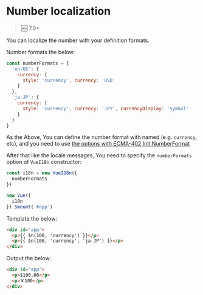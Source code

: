 # Number localization

> :new: 7.0+

You can localize the number with your definition formats.

Number formats the below:

```javascript
const numberFormats = {
  'en-US': {
    currency: {
      style: 'currency', currency: 'USD'
    }
  },
  'ja-JP': {
    currency: {
      style: 'currency', currency: 'JPY', currencyDisplay: 'symbol'
    }
  }
}
```

As the Above, You can define the number format with named (e.g. `currency`, etc), and you need to use [the options with ECMA-402 Intl.NumberFormat](https://developer.mozilla.org/en-US/docs/Web/JavaScript/Reference/Global_Objects/NumberFormat)

After that like the locale messages, You need to specify the `numberFormats` option of `VueI18n` constructor:

```javascript
const i18n = new VueI18n({
  numberFormats
})

new Vue({
  i18n
}).$mount('#app')
```

Template the below:

```html
<div id="app">
  <p>{{ $n(100, 'currency') }}</p>
  <p>{{ $n(100, 'currency', 'ja-JP') }}</p>
</div>
```

Output the below:

```html
<div id="app">
  <p>$100.00</p>
  <p>￥100</p>
</div>
```
